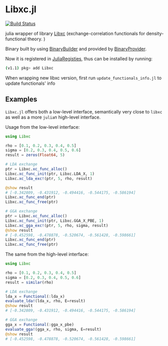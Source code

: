 # Libxc.jl
[![Build Status](https://travis-ci.org/unkcpz/Libxc.jl.svg?branch=master)](https://travis-ci.org/unkcpz/Libxc.jl)

julia wrapper of library [Libxc](https://tddft.org/programs/libxc/) (exchange-correlation functionals for density-functional theory. )

Binary built by using [BinaryBuilder](https://github.com/JuliaPackaging/BinaryBuilder.jl) and provided by [BinaryProvider](https://github.com/JuliaPackaging/BinaryProvider.jl).

Now it is registered in [JuliaRegisties](https://github.com/JuliaRegistries/General), thus can be installed by running:

```sh
(v1.1) pkg> add Libxc
```

When wrapping new libxc version, first run `update_functionals_info.jl` to update functionals' info


## Examples
`Libxc.jl` offers both a low-level interface, semantically very close to `libxc`
as well as a more `julia`n high-level interface.

Usage from the low-level interface:
```julia
using Libxc

rho = [0.1, 0.2, 0.3, 0.4, 0.5]
sigma = [0.2, 0.3, 0.4, 0.5, 0.6]
result = zeros(Float64, 5)

# LDA exchange
ptr = Libxc.xc_func_alloc()
Libxc.xc_func_init(ptr, Libxc.LDA_X, 1)
Libxc.xc_lda_exc!(ptr, 5, rho, result)

@show result
# [-0.342809, -0.431912, -0.494416, -0.544175, -0.586194]
Libxc.xc_func_end(ptr)
Libxc.xc_func_free(ptr)

# GGA exchange
ptr = Libxc.xc_func_alloc()
Libxc.xc_func_init(ptr, Libxc.GGA_X_PBE, 1)
Libxc.xc_gga_exc!(ptr, 5, rho, sigma, result)
@show result
# [-0.452598, -0.478878, -0.520674, -0.561428, -0.598661]
Libxc.xc_func_end(ptr)
Libxc.xc_func_free(ptr)
```

The same from the high-level interface:
```julia
using Libxc

rho = [0.1, 0.2, 0.3, 0.4, 0.5]
sigma = [0.2, 0.3, 0.4, 0.5, 0.6]
result = similar(rho)

# LDA exchange
lda_x = Functional(:lda_x)
evaluate_lda!(lda_x, rho, E=result)
@show result
# [-0.342809, -0.431912, -0.494416, -0.544175, -0.586194]

# GGA exchange
gga_x = Functional(:gga_x_pbe)
evaluate_gga!(gga_x, rho, sigma, E=result)
@show result
# [-0.452598, -0.478878, -0.520674, -0.561428, -0.598661]
```
